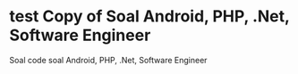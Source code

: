 # test Copy of Soal Android, PHP, .Net, Software Engineer
Soal code soal Android, PHP, .Net, Software Engineer
